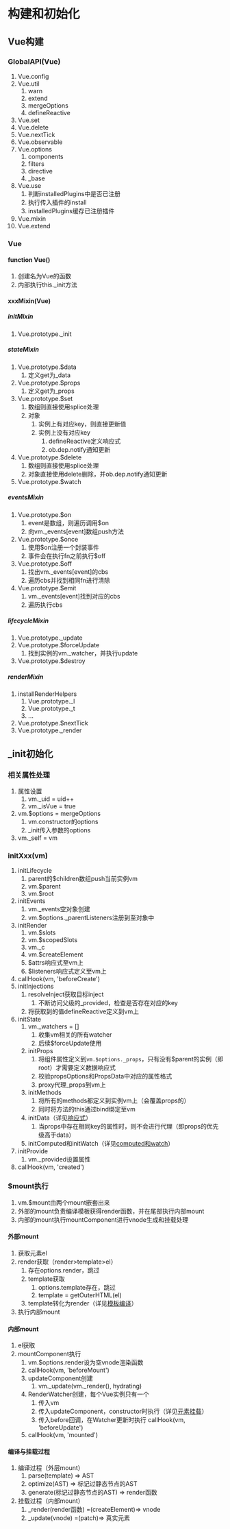 # 构建和初始化

## Vue构建

### GlobalAPI(Vue)

1. Vue.config
2. Vue.util
   1. warn
   2. extend
   3. mergeOptions
   4. defineReactive
3. Vue.set
4. Vue.delete
5. Vue.nextTick
6. Vue.observable
7. Vue.options
    1. components
    2. filters
    3. directive
    4. _base
8. Vue.use
   1. 判断installedPlugins中是否已注册
   2. 执行传入插件的install
   3. installedPlugins缓存已注册插件
9. Vue.mixin
10. Vue.extend

### Vue

#### function Vue()

1. 创建名为Vue的函数
2. 内部执行this._init方法

#### xxxMixin(Vue)

##### initMixin

1. Vue.prototype._init

##### stateMixin

1. Vue.prototype.$data
   1. 定义get为_data
2. Vue.prototype.$props
   1. 定义get为_props
3. Vue.prototype.$set
   1. 数组则直接使用splice处理
   2. 对象
      1. 实例上有对应key，则直接更新值
      2. 实例上没有对应key
         1. defineReactive定义响应式
         2. ob.dep.notify通知更新
4. Vue.prototype.$delete
   1. 数组则直接使用splice处理
   2. 对象直接使用delete删除，并ob.dep.notify通知更新
5. Vue.prototype.$watch

##### eventsMixin

1. Vue.prototype.$on
   1. event是数组，则遍历调用$on
   2. 向vm._events[event]数组push方法
2. Vue.prototype.$once
   1. 使用$on注册一个封装事件
   2. 事件会在执行fn之前执行$off
3. Vue.prototype.$off
   1. 找出vm._events[event]的cbs
   2. 遍历cbs并找到相同fn进行清除
4. Vue.prototype.$emit
   1. vm._events[event]找到对应的cbs
   2. 遍历执行cbs

##### lifecycleMixin

1. Vue.prototype._update
2. Vue.prototype.$forceUpdate
   1. 找到实例的vm._watcher，并执行update
3. Vue.prototype.$destroy

##### renderMixin

1. installRenderHelpers
   1. Vue.prototype._l
   2. Vue.prototype._t
   3. ...
2. Vue.prototype.$nextTick
3. Vue.prototype._render

## _init初始化

### 相关属性处理

1. 属性设置
   1. vm._uid = uid++
   2. vm._isVue = true
2. vm.$options = mergeOptions
   1. vm.constructor的options
   2. _init传入参数的options
3. vm._self = vm

### initXxx(vm)

1. initLifecycle
   1. parent的$children数组push当前实例vm
   2. vm.$parent
   3. vm.$root
2. initEvents
   1. vm._events空对象创建
   2. vm.$options._parentListeners注册到至对象中
3. initRender
   1. vm.$slots
   2. vm.$scopedSlots
   3. vm._c
   4. vm.$createElement
   5. $attrs响应式至vm上
   6. $listeners响应式定义至vm上
4. callHook(vm, 'beforeCreate')
5. initInjections
   1. resolveInject获取目标inject
      1. 不断访问父级的_provided，检查是否存在对应的key
   2. 将获取到的值defineReactive定义到vm上
6. initState
   1. vm._watchers = []
      1. 收集vm相关的所有watcher
      2. 后续$forceUpdate使用
   2. initProps
      1. 将组件属性定义到`vm.$options._props`，只有没有$parent的实例（即root）才需要定义数据响应式
      2. 校验propsOptions和PropsData中对应的属性格式
      3. proxy代理_props到vm上
   3. initMethods
      1. 将所有的methods都定义到实例vm上（会覆盖props的）
      2. 同时将方法的this通过bind绑定至vm
   4. initData（详见[响应式](./02-响应式.md)）
      1. 当props中存在相同key的属性时，则不会进行代理（即props的优先级高于data）
   5. initComputed和initWatch（详见[computed和watch](./05-computed与watch.md)）
7. initProvide
   1. vm._provided设置属性
8. callHook(vm, 'created')

### $mount执行

1. vm.$mount由两个mount嵌套出来
2. 外部的mount负责编译模板获得render函数，并在尾部执行内部mount
3. 内部的mount执行mountComponent进行vnode生成和挂载处理

#### 外部mount

1. 获取元素el
2. render获取（render>template>el）
   1. 存在options.render，跳过
   2. template获取
      1. options.template存在，跳过
      2. template = getOuterHTML(el)
   3. template转化为render（详见[模板编译](./06-模板编译.md)）
3. 执行内部mount

#### 内部mount

1. el获取
2. mountComponent执行
   1. vm.$options.render设为空vnode渲染函数
   2. callHook(vm, 'beforeMount')
   3. updateComponent创建
      1. vm._update(vm._render(), hydrating)
   4. RenderWatcher创建，每个Vue实例只有一个
      1. 传入vm
      2. 传入updateComponent，constructor时执行（详见[元素挂载](./07-元素挂载.md)）
      3. 传入before回调，在Watcher更新时执行 callHook(vm, 'beforeUpdate')
   5. callHook(vm, 'mounted')

#### 编译与挂载过程

1. 编译过程（外层mount）
   1. parse(template)  =>  AST
   2. optimize(AST)  =>  标记过静态节点的AST
   3. generate(标记过静态节点的AST)  =>  render函数
2. 挂载过程（内部mount）
   1. _render(render函数) =(createElement)=>  vnode
   2. _update(vnode)  =(patch)=>  真实元素
